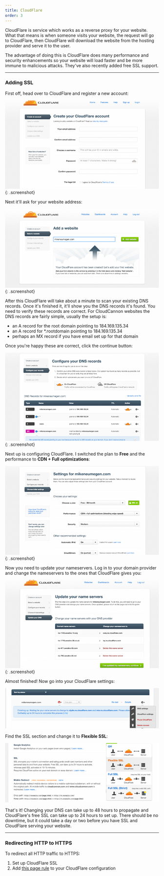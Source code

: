 ```yaml
---
title: CloudFlare
order: 3
---
```


CloudFlare is service which works as a reverse proxy for your website. What that means is when someone visits your website, the request will go to CloudFlare, then CloudFlare will download the website from the hosting provider and serve it to the user.

The advantage of doing this is CloudFlare does many performance and security enhancements so your website will load faster and be more immune to malicious attacks. They've also recently added free SSL support.

---

### Adding SSL

First off, head over to CloudFlare and register a new account:

![CloudFlare](/img/ssl/cloudflare/2.png){: .screenshot}

Next it'll ask for your website address:

![CloudFlare](/img/ssl/cloudflare/3.png){: .screenshot}

After this CloudFlare will take about a minute to scan your existing DNS records. Once it's finished it, it'll show you the DNS records it's found. You need to verify these records are correct. For CloudCannon websites the DNS records are fairly simple, usually the setup is:

* an A record for the root domain pointing to 184.169.135.34
* an A record for *.rootdomain pointing to 184.169.135.34
* perhaps an MX record if you have email set up for that domain

Once you're happy these are correct, click the continue button:

![CloudFlare](/img/ssl/cloudflare/4.png){: .screenshot}

Next up is configuring CloudFlare. I switched the plan to **Free** and the performance to **CDN + Full optimizations**:

![CloudFlare](/img/ssl/cloudflare/5.png){: .screenshot}

Now you need to update your nameservers. Log in to your domain provider and change the nameservers to the ones that CloudFlare gives you:

![CloudFlare](/img/ssl/cloudflare/6.png){: .screenshot}

Almost finished! Now go into your CloudFlare settings:

![CloudFlare](/img/ssl/cloudflare/7.png)

Find the SSL section and change it to **Flexible SSL**:

![CloudFlare](/img/ssl/cloudflare/8.png)

That's it! Changing your DNS can take up to 48 hours to propagate and CloudFlare's free SSL can take up to 24 hours to set up. There should be no downtime, but it could take a day or two before you have SSL and CloudFlare serving your website.

---

### Redirecting HTTP to HTTPS

To redirect all HTTP traffic to HTTPS:

1. Set up CloudFlare SSL
2. Add [this page rule](https://support.cloudflare.com/hc/en-us/articles/200170536-How-do-I-redirect-all-visitors-to-HTTPS-SSL-) to your CloudFlare configuration
